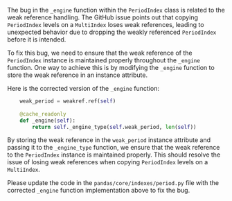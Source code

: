 The bug in the `_engine` function within the `PeriodIndex` class is related to the weak reference handling. The GitHub issue points out that copying `PeriodIndex` levels on a `MultiIndex` loses weak references, leading to unexpected behavior due to dropping the weakly referenced `PeriodIndex` before it is intended.

To fix this bug, we need to ensure that the weak reference of the `PeriodIndex` instance is maintained properly throughout the `_engine` function. One way to achieve this is by modifying the `_engine` function to store the weak reference in an instance attribute.

Here is the corrected version of the `_engine` function:

```python
    weak_period = weakref.ref(self)
    
    @cache_readonly
    def _engine(self):
        return self._engine_type(self.weak_period, len(self))
```

By storing the weak reference in the `weak_period` instance attribute and passing it to the `_engine_type` function, we ensure that the weak reference to the `PeriodIndex` instance is maintained properly. This should resolve the issue of losing weak references when copying `PeriodIndex` levels on a `MultiIndex`.

Please update the code in the `pandas/core/indexes/period.py` file with the corrected `_engine` function implementation above to fix the bug.